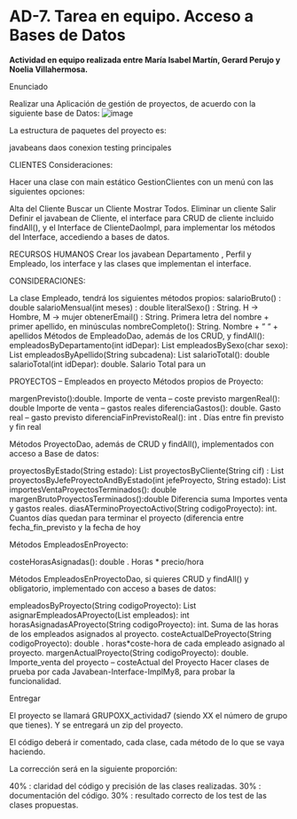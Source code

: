 # AD-7. Tarea en equipo. Acceso a Bases de Datos
**Actividad en equipo realizada entre María Isabel Martín, Gerard Perujo y Noelia Villahermosa.**

Enunciado

Realizar una Aplicación de gestión de proyectos, de acuerdo con la siguiente base de Datos:
![image](https://github.com/user-attachments/assets/ff4932cf-237a-4fde-86d1-b1c6138a96f1)

La estructura de paquetes del proyecto es:

javabeans
daos
conexion
testing
principales
 

CLIENTES
Consideraciones:

Hacer una clase con main estático GestionClientes con un  menú con las siguientes opciones:

Alta del Cliente
Buscar un Cliente
Mostrar Todos.
Eliminar un cliente
Salir
Definir el javabean de Cliente, el interface para CRUD de cliente incluido findAll(), y el Interface de ClienteDaoImpl, para implementar los métodos del Interface, accediendo a bases de datos.

 

RECURSOS HUMANOS
Crear los javabean Departamento , Perfil y Empleado, los interface y las clases que implementan el interface.

CONSIDERACIONES:

La clase Empleado, tendrá los siguientes métodos propios:
salarioBruto() : double
salarioMensual(int meses) : double
literalSexo() : String. H -> Hombre, M -> mujer
obtenerEmail() : String. Primera letra del nombre + primer apellido, en minúsculas
nombreCompleto(): String. Nombre + “ “ + apellidos
Métodos de EmpleadoDao, además de los CRUD, y findAll():
empleadosByDepartamento(int idDepar): List<Empleado>
empleadosBySexo(char sexo): List<Empleado>
empleadosByApellido(String subcadena): List<Empleado>
salarioTotal(): double
salarioTotal(int idDepar): double. Salario Total para un
 

PROYECTOS – Empleados en proyecto
Métodos propios de Proyecto:

margenPrevisto():double. Importe de venta – coste previsto
margenReal(): double Importe de venta – gastos reales
diferenciaGastos(): double. Gasto real – gasto previsto
diferenciaFinPrevistoReal(): int . Días entre fin previsto y fin real
 

Métodos ProyectoDao, además de CRUD y findAll(), implementados con acceso a Base de datos:

proyectosByEstado(String estado): List<Proyecto>
proyectosByCliente(String cif) : List<Proyecto>
proyectosByJefeProyectoAndByEstado(int jefeProyecto, String estado): List<Proyecto>
importesVentaProyectosTerminados(): double
margenBrutoProyectosTerminados():double Diferencia suma Importes venta y gastos reales.
diasATerminoProyectoActivo(String codigoProyecto): int. Cuantos días quedan para terminar el proyecto (diferencia entre fecha_fin_previsto y la fecha de hoy
 

Métodos EmpleadosEnProyecto:

costeHorasAsignadas(): double . Horas * precio/hora
 

Métodos EmpleadosEnProyectoDao, si quieres  CRUD y findAll() y obligatorio, implementado con acceso a bases de datos:

empleadosByProyecto(String codigoProyecto): List<EmpleadosEnProyecto>
asignarEmpleadosAProyecto(List<EmpleadosEnProyecto> empleados): int
horasAsignadasAProyecto(String codigoProyecto): int. Suma de las horas de los empleados asignados al proyecto.
costeActualDeProyecto(String codigoProyecto): double . horas*coste-hora de cada empleado asignado al proyecto.
margenActualProyecto(String codigoProyecto): double. Importe_venta del proyecto – costeActual del Proyecto
Hacer clases de prueba por cada Javabean-Interface-ImplMy8, para probar la funcionalidad.

Entregar

El proyecto se llamará GRUPOXX_actividad7 (siendo XX el número de grupo que tienes). Y se entregará un zip del proyecto.

El código deberá ir comentado, cada clase, cada método de lo que se vaya haciendo.

La corrección será en la siguiente proporción:

40% : claridad del código y precisión de las clases realizadas.
30% : documentación del código.
30% : resultado correcto de los test de las clases propuestas.


